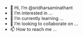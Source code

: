 - 👋 Hi, I’m @sridharsaminathant
- 👀 I’m interested in ...
- 🌱 I’m currently learning ...
- 💞️ I’m looking to collaborate on ...
- 📫 How to reach me ...

<!---
sridharsaminathant/sridharsaminathant is a ✨ special ✨ repository because its `README.md` (this file) appears on your GitHub profile.
You can click the Preview link to take a look at your changes.
--->
